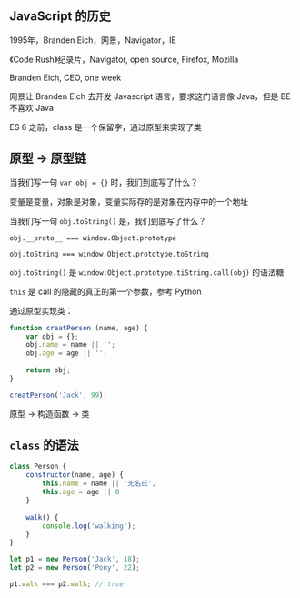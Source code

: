 JavaScript 的历史
---
1995年，Branden Eich，网景，Navigator，IE

《Code Rush》纪录片，Navigator, open source, Firefox, Mozilla

Branden Eich, CEO, one week

网景让 Branden Eich 去开发 Javascript 语言，要求这门语言像 Java，但是 BE 不喜欢 Java

ES 6 之前，class 是一个保留字，通过原型来实现了类

原型 -> 原型链
---
当我们写一句 `var obj = {}` 时，我们到底写了什么？

变量是变量，对象是对象，变量实际存的是对象在内存中的一个地址

当我们写一句 `obj.toString()` 是，我们到底写了什么？

`obj.__proto__ === window.Object.prototype`

`obj.toString === window.Object.prototype.toString`

`obj.toString()` 是 `window.Object.prototype.tiString.call(obj)` 的语法糖

`this` 是 call 的隐藏的真正的第一个参数，参考 Python

通过原型实现类：

```javascript
function creatPerson (name, age) {
    var obj = {};
    obj.name = name || '';
    obj.age = age || '';
    
    return obj;
}

creatPerson('Jack', 99);
```

原型 -> 构造函数 -> 类

`class` 的语法
---
```javascript
class Person {
    constructor(name, age) {
        this.name = name || '无名氏',
        this.age = age || 0
    }
    
    walk() {
        console.log('walking');
    }
}

let p1 = new Person('Jack', 18);
let p2 = new Person('Pony', 22);

p1.walk === p2.walk; // true
```

